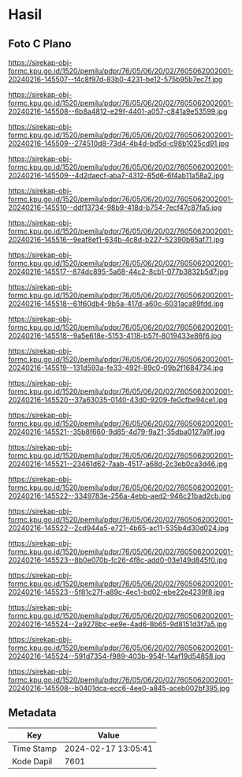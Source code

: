 # Hasil

## Foto C Plano

https://sirekap-obj-formc.kpu.go.id/1520/pemilu/pdpr/76/05/06/20/02/7605062002001-20240216-145507--f4c8f97d-83b0-4231-be12-575b95b7ec7f.jpg

https://sirekap-obj-formc.kpu.go.id/1520/pemilu/pdpr/76/05/06/20/02/7605062002001-20240216-145508--6b8a4812-e29f-4401-a057-c841a9e53599.jpg

https://sirekap-obj-formc.kpu.go.id/1520/pemilu/pdpr/76/05/06/20/02/7605062002001-20240216-145509--274510d8-73d4-4b4d-bd5d-c98b1025cd91.jpg

https://sirekap-obj-formc.kpu.go.id/1520/pemilu/pdpr/76/05/06/20/02/7605062002001-20240216-145509--4d2daecf-aba7-4312-85d6-6f4ab11a58a2.jpg

https://sirekap-obj-formc.kpu.go.id/1520/pemilu/pdpr/76/05/06/20/02/7605062002001-20240216-145510--ddf13734-98b9-418d-b754-7ecf47c87fa5.jpg

https://sirekap-obj-formc.kpu.go.id/1520/pemilu/pdpr/76/05/06/20/02/7605062002001-20240216-145516--9eaf8ef1-634b-4c8d-b227-52390b65af71.jpg

https://sirekap-obj-formc.kpu.go.id/1520/pemilu/pdpr/76/05/06/20/02/7605062002001-20240216-145517--874dc895-5a68-44c2-8cb1-077b3832b5d7.jpg

https://sirekap-obj-formc.kpu.go.id/1520/pemilu/pdpr/76/05/06/20/02/7605062002001-20240216-145518--61f60db4-9b5a-417d-a60c-6031aca89fdd.jpg

https://sirekap-obj-formc.kpu.go.id/1520/pemilu/pdpr/76/05/06/20/02/7605062002001-20240216-145518--9a5e618e-5153-4118-b57f-8019433e86f6.jpg

https://sirekap-obj-formc.kpu.go.id/1520/pemilu/pdpr/76/05/06/20/02/7605062002001-20240216-145519--131d593a-fe33-492f-89c0-09b2f1684734.jpg

https://sirekap-obj-formc.kpu.go.id/1520/pemilu/pdpr/76/05/06/20/02/7605062002001-20240216-145520--37a63035-0140-43d0-9209-fe0cfbe94ce1.jpg

https://sirekap-obj-formc.kpu.go.id/1520/pemilu/pdpr/76/05/06/20/02/7605062002001-20240216-145521--35b8f660-9d85-4d79-9a21-35dba0127a9f.jpg

https://sirekap-obj-formc.kpu.go.id/1520/pemilu/pdpr/76/05/06/20/02/7605062002001-20240216-145521--23461d62-7aab-4517-a68d-2c3eb0ca3d46.jpg

https://sirekap-obj-formc.kpu.go.id/1520/pemilu/pdpr/76/05/06/20/02/7605062002001-20240216-145522--3349783e-256a-4ebb-aed2-946c21bad2cb.jpg

https://sirekap-obj-formc.kpu.go.id/1520/pemilu/pdpr/76/05/06/20/02/7605062002001-20240216-145522--2cd944a5-e721-4b65-ac11-535b4d30d024.jpg

https://sirekap-obj-formc.kpu.go.id/1520/pemilu/pdpr/76/05/06/20/02/7605062002001-20240216-145523--8b0e070b-fc26-4f8c-add0-03e149d845f0.jpg

https://sirekap-obj-formc.kpu.go.id/1520/pemilu/pdpr/76/05/06/20/02/7605062002001-20240216-145523--5f81c27f-a89c-4ec1-bd02-ebe22e4239f8.jpg

https://sirekap-obj-formc.kpu.go.id/1520/pemilu/pdpr/76/05/06/20/02/7605062002001-20240216-145524--2a9278bc-ee9e-4ad6-8b65-9d8151d3f7a5.jpg

https://sirekap-obj-formc.kpu.go.id/1520/pemilu/pdpr/76/05/06/20/02/7605062002001-20240216-145524--591d7354-f989-403b-954f-14af19d54858.jpg

https://sirekap-obj-formc.kpu.go.id/1520/pemilu/pdpr/76/05/06/20/02/7605062002001-20240216-145508--b0401dca-ecc6-4ee0-a845-aceb002bf395.jpg


## Metadata

| Key        | Value               |
| ---------- | ------------------- |
| Time Stamp | 2024-02-17 13:05:41 |
| Kode Dapil | 7601                |



